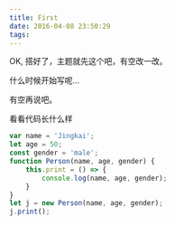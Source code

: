 ```yaml
---
title: First
date: 2016-04-08 23:50:29
tags:
---
```

OK, 搭好了，主题就先这个吧，有空改一改。

什么时候开始写呢...

有空再说吧。

看看代码长什么样

```javascript
var name = 'Jingkai';
let age = 50;
const gender = 'male';
function Person(name, age, gender) {
    this.print = () => {
        console.log(name, age, gender);
    }
}
let j = new Person(name, age, gender);
j.print();
```

